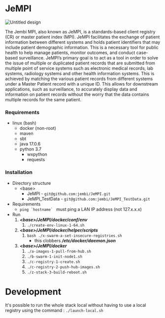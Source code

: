 # JeMPI

![Untitled design](https://user-images.githubusercontent.com/41700488/158391814-b78219dc-0359-4024-b7bd-2dec792b5b15.png)

The Jembi MPI, also known as JeMPI, is a standards-based client registry (CR) or master patient index (MPI). JeMPI facilitates the exchange of patient information between different systems and holds patient identifiers that may include patient demographic information. This is a necessary tool for public health to help manage patients, monitor outcomes, and conduct case-based surveillance. JeMPI’s primary goal is to act as a tool in order to solve the issue of multiple or duplicated patient records that are submitted from multiple point of service systems such as electronic medical records, lab systems, radiology systems and other health information systems. This is achieved by matching the various patient records from different systems under a Master Patient record with a unique ID. This allows for downstream applications, such as surveillance, to accurately display data and information on patient records without the worry that the data contains multiple records for the same patient.

### Requirements
- linux (bash)
  - docker (non-root)
  - maven
  - sbt
  - java 17.0.6
  - python 3.7
    - wxpython
    - requests

### Installation
- Directory structure
  - \<base>
    - JeMPI           - ```git@github.com:jembi/JeMPI.git```
    - JeMPI_TestData  - ```git@github.com:jembi/JeMPI_TestData.git```
- Requirements
  - ```ping `hostname` ``` must ping a LAN IP address (not 127.x.x.x) 
- Run
  1. **_\<base>/JeMPI/docker/conf/env_**
     1. ```./create-env-linux-1-64.sh```
  2. **_\<base>/JeMPI/docker/helper/scripts_**
     1. ```bash ./x-swarm-a-set-insecure-registries.sh```
        - this clobbers **_/etc/docker/daemon.json_**   
  3. **_\<base>/JeMPI/docker_**
     1. ```./a-images-1-pull-from-hub.sh```
     2. ```./b-swarm-1-init-node1.sh```
     3. ```./c-registry-1-create.sh```
     4. ```./c-registry-2-push-hub-images.sh```
     5. ```./z-stack-3-build-reboot.sh```

# Development
It's possible to run the whole stack local without having to use a local registry using the command : `./launch-local.sh`
